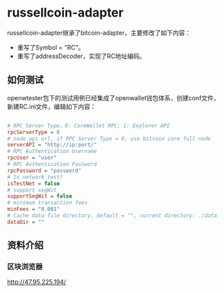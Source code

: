 # russellcoin-adapter

russellcoin-adapter继承了bitcoin-adapter，主要修改了如下内容：

- 重写了Symbol = "RC"。
- 重写了addressDecoder，实现了RC地址编码。

## 如何测试

openwtester包下的测试用例已经集成了openwallet钱包体系，创建conf文件，新建RC.ini文件，编辑如下内容：

```ini

# RPC Server Type，0: CoreWallet RPC; 1: Explorer API
rpcServerType = 0
# node api url, if RPC Server Type = 0, use bitcoin core full node
serverAPI = "http://ip:port/"
# RPC Authentication Username
rpcUser = "user"
# RPC Authentication Password
rpcPassword = "password"
# Is network test?
isTestNet = false
# support segWit
supportSegWit = false
# minimum transaction fees
minFees = "0.001"
# Cache data file directory, default = "", current directory: ./data
dataDir = ""

```

## 资料介绍

### 区块浏览器

http://47.95.225.194/
